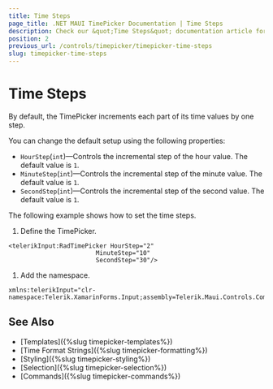 ```yaml
---
title: Time Steps
page_title: .NET MAUI TimePicker Documentation | Time Steps
description: Check our &quot;Time Steps&quot; documentation article for Telerik TimePicker for .NET MAUI.
position: 2
previous_url: /controls/timepicker/timepicker-time-steps
slug: timepicker-time-steps
---
```


# Time Steps

By default, the TimePicker increments each part of its time values by one step.

You can change the default setup using the following properties:

* `HourStep`(`int`)&mdash;Controls the incremental step of the hour value. The default value is `1`.
* `MinuteStep`(`int`)&mdash;Controls the incremental step of the minute value. The default value is `1`.
* `SecondStep`(`int`)&mdash;Controls the incremental step of the second value. The default value is `1`.

The following example shows how to set the time steps.

1. Define the TimePicker.

 ```XAML
<telerikInput:RadTimePicker HourStep="2"
                         MinuteStep="10"
                         SecondStep="30"/>
 ```

1. Add the namespace.

 ```XAML
xmlns:telerikInput="clr-namespace:Telerik.XamarinForms.Input;assembly=Telerik.Maui.Controls.Compatibility"
 ```

## See Also

- [Templates]({%slug timepicker-templates%})
- [Time Format Strings]({%slug timepicker-formatting%})
- [Styling]({%slug timepicker-styling%})
- [Selection]({%slug timepicker-selection%})
- [Commands]({%slug timepicker-commands%})
